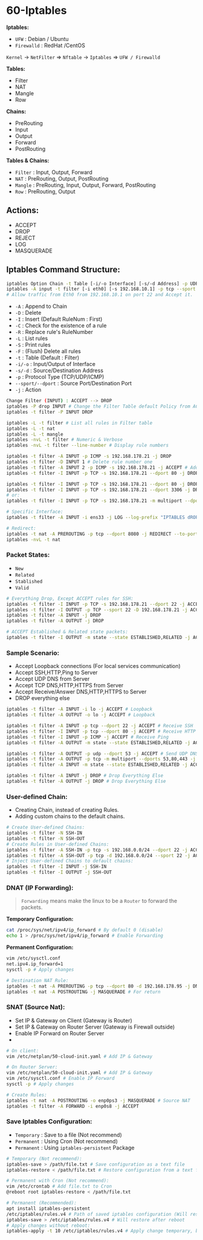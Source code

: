 # 60-Iptables

**Iptables:**
* `UFW` : Debian / Ubuntu
* `Firewalld` : RedHat /CentOS

`Kernel` -> `NetFilter` => `Nftable` -> `Iptables` => `UFW / Firewalld`

**Tables:**
* Filter
* NAT
* Mangle
* Row

**Chains:**
* PreRouting
* Input
* Output
* Forward
* PostRouting

**Tables & Chains:**
* `Filter` : Input, Output, Forward
* `NAT`    : PreRouting, Output, PostRouting
* `Mangle` : PreRouting, Input, Output, Forward, PostRouting
* `Row`    : PreRouting, Output

## Actions:
* ACCEPT
* DROP
* REJECT
* LOG
* MASQUERADE

## Iptables Command Structure:
```sh
iptables Option Chain -t Table [-i/-o Interface] [-s/-d Address] -p UDP/TCP/ICMP --sport/--dport PortNumber -j Action
iptables -A input -t filter [-i eth0] [-s 192.168.10.1] -p tcp --sport 22 -j ACCEPT
# Allow traffic from Eth0 from 192.168.10.1 on port 22 and Accept it.
```
* `-A` : Append to Chain
* `-D` : Delete
* `-I` : Insert (Default RuleNum : First)
* `-C` : Check for the existence of a rule
* `-R` : Replace rule's RuleNumber
* `-L` : List rules
* `-S` : Print rules
* `-F` : (Flush) Delete all rules
* `-t` : Table (Default : Filter)
* `-i/-o` : Input/Output of Interface
* `-s/-d` : Source/Destination Address
* `-p` : Protocol Type (TCP/UDP/ICMP)
* `--sport/--dport` : Source Port/Destination Port
* `-j` : Action

```sh
Change Filter (INPUT) : ACCEPT --> DROP
iptables -P drop INPUT # Change the Filter Table default Policy from ACCEPT to DROP
iptables -t filter -P INPUT DROP
```
```sh
iptables -L -t filter # List all rules in Filter table
iptables -L -t nat
iptables -L -t mangle
iptables -nvL -t filter # Numeric & Verbose
iptables -nvL -t filter --line-number # Display rule numbers
```

```sh
iptables -t filter -A INPUT -p ICMP -s 192.168.178.21 -j DROP
iptables -t filter -D INPUT 1 # Delete rule number one
iptables -t filter -A INPUT 2 -p ICMP -s 192.168.178.21 -j ACCEPT # Add rule with RuleNumber 2, Add between the rules.
iptables -t filter -I INPUT -p TCP -s 192.168.178.21 --dport 80 -j DROP
```

```sh
iptables -t filter -I INPUT -p TCP -s 192.168.178.21 --dport 80 -j DROP
iptables -t filter -I INPUT -p TCP -s 192.168.178.21 --dport 3306 -j DROP
# or:
iptables -t filter -I INPUT -p TCP -s 192.168.178.21 -m multiport --dports 80,3306 -j DROP # Add Multiport 
```

```sh
# Specific Interface:
iptables -t filter -A INPUT -i ens33 -j LOG --log-prefix "IPTABLES dROPPED:" # Just create log
```

```sh
# Redirect:
iptables -t nat -A PREROUTING -p tcp --dport 8080 -j REDIRECT --to-port 80
iptables -nvL -t nat
```

### Packet States:
* `New`
* `Related`
* `Stablished`
* `Valid`

```sh
# Everything Drop, Except ACCEPT rules for SSH:
iptables -t filter -I INPUT -p TCP -s 192.168.178.21 --dport 22 -j ACCEPT # Receive
iptables -t filter -I OUTPUT -p TCP --sport 22 -D 192.168.178.21 -j ACCEPT # Send
iptables -t filter -A INPUT -j DROP
iptables -t filter -A OUTPUT -j DROP
```

```sh
# ACCEPT Established & Related state packets:
iptables -t filter -I OUTPUT -m state --state ESTABLISHED,RELATED -j ACCEPT
```

### Sample Scenario:
* Accept Loopback connections (For local services communication)
* Accept SSH,HTTP,Ping to Server
* Accept UDP DNS from Server
* Accept TCP DNS,HTTP,HTTPS from Server
* Accept Receive/Answer DNS,HTTP,HTTPS to Server
* DROP everything else

```sh
iptables -t filter -A INPUT -i lo -j ACCEPT # Loopback
iptables -t filter -A OUTPUT -o lo -j ACCEPT # Loopback

iptables -t filter -A INPUT -p tcp --dport 22 -j ACCEPT # Receive SSH
iptables -t filter -I INPUT -p tcp --dport 80 -j ACCEPT # Receive HTTP
iptables -t filter -I INPUT -p ICMP -j ACCEPT # Receive Ping
iptables -t filter -A OUTPUT -m state --state ESTABLISHED,RELATED -j ACCEPT # For SSH,HTTP,Ping Answer

iptables -t filter -A OUTPUT -p udp --dport 53 -j ACCEPT # Send UDP DNS, APT Install/Update/Upgrade
iptables -t filter -A OUTPUT -p tcp -m multiport --dports 53,80,443 -j ACCEPT # Send TCP DNS, HTTP, HTTPS
iptables -t filter -A INPUT -m state --state ESTABLISHED,RELATED -j ACCEPT # For DNS,HTTP,HTTPS Answer

iptables -t filter -A INPUT -j DROP # Drop Everything Else
iptables -t filter -A OUTPUT -j DROP # Drop Everything Else
```

### User-defined Chain:
* Creating Chain, instead of creating Rules.
* Adding custom chains to the default chains.
```sh
# Create User-defined Chains:
iptables -t filter -N SSH-IN
iptables -t filter -N SSH-OUT
# Create Rules in User-defined Chains:
iptables -t filter -A SSH-IN -p tcp -s 192.168.0.0/24 --dport 22 -j ACCEPT
iptables -t filter -A SSH-OUT -p tcp -d 192.168.0.0/24 --sport 22 -j ACCEPT
# Inject User-defined Chains to default chains:
iptables -t filter -I INPUT -j SSH-IN
iptables -t filter -I OUTPUT -j SSH-OUT
```

### DNAT (IP Forwarding):
> `Forwarding` means make the linux to be a `Router` to forward the packets.

**Temporary Configuration:**
```sh
cat /proc/sys/net/ipv4/ip_forward # By default 0 (disable)
echo 1 > /proc/sys/net/ipv4/ip_forward # Enable Forwarding
```

**Permanent Configuration:**
```sh
vim /etc/sysctl.conf
net.ipv4.ip_forward=1
sysctl -p # Apply changes
```

```sh
# Destination NAT Rule:
iptables -t nat -A PREROUTING -p tcp --dport 80 -d 192.168.178.95 -j DNAT --to-destination 192.168.178.101:80 
iptables -t nat -A POSTROUTING -j MASQUERADE # For return
```

### SNAT (Source Nat):
* Set IP & Gateway on Client (Gateway is Router)
* Set IP & Gateway on Router Server (Gateway is Firewall outside)
* Enable IP Forward on Router Server
* 

```sh
# On client:
vim /etc/netplan/50-cloud-init.yaml # Add IP & Gateway
```
```sh
# On Router Server:
vim /etc/netplan/50-cloud-init.yaml # Add IP & Gateway
vim /etc/sysctl.conf # Enable IP Forward
sysctl -p # Apply changes
```
```sh
# Create Rules:
iptables -t nat -A POSTROUTING -o enp0ps3 -j MASQUERADE # Source NAT
iptables -t filter -A FORWARD -i enp0s8 -j ACCEPT
```

### Save Iptables Configuration:
* `Temporary` : Save to a file (Not recommend)
* `Permanent` : Using Cron (Not recommend)
* `Permanent` : Using `iptables-persistent` Package
```sh
# Temporary (Not recommend):
iptables-save > /path/file.txt # Save configuration as a text file
iptables-restore < /path/file.txt # Restore configuration from a text file
```
```sh
# Permanent with Cron (Not recommend):
vim /etc/crontab # Add file.txt to Cron
@reboot root iptables-restore < /path/file.txt
```
```sh
# Permanent (Recommended):
apt install iptables-persistent
/etc/iptables/rules.v4 # Path of saved iptables configuration (Will restore at reboot)
iptables-save > /etc/iptables/rules.v4 # Will restore after reboot
# Apply changes without reboot:
iptables-apply -t 10 /etc/iptables/rules.v4 # Apply change temporary, but wait 10 seconds to get confirmation, if no answer it will Rollback changes.
```























